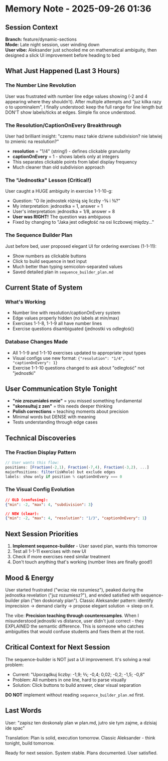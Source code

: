 # Memory Note - 2025-09-26 01:36

## Session Context
**Branch:** feature/dynamic-sections  
**Mode:** Late night session, user winding down  
**User vibe:** Aleksander just schooled me on mathematical ambiguity, then designed a slick UI improvement before heading to bed

## What Just Happened (Last 3 Hours)

### The Number Line Revolution
User was frustrated with number line edge values showing (-2 and 4 appearing where they shouldn't). After multiple attempts and "juz kilka razy o to upominalem", I finally understood: keep the full range for line length but DON'T show labels/ticks at edges. Simple fix once understood.

### The Resolution/CaptionOnEvery Breakthrough
User had brilliant insight: "czemu masz takie dziwne subdivision? nie latwiej to zmienic na resolution?"
- **resolution** = "1/4" (string!) - defines clickable granularity
- **captionOnEvery** = 1 - shows labels only at integers
- This separates clickable points from label display frequency
- Much cleaner than old subdivision approach

### The "Jednostka" Lesson (Critical!)
User caught a HUGE ambiguity in exercise 1-1-10-g:
- Question: "O ile jednostek różnią się liczby -⅝ i ⅜?"
- My interpretation: jednostka = 1, answer = 1
- User's interpretation: jednostka = 1/8, answer = 8
- **User was RIGHT!** The question was ambiguous
- Fixed by changing to "Jaka jest odległość na osi liczbowej między..."

### The Sequence Builder Plan
Just before bed, user proposed elegant UI for ordering exercises (1-1-11):
- Show numbers as clickable buttons
- Click to build sequence in text input
- Much better than typing semicolon-separated values
- Saved detailed plan in `sequence_builder_plan.md`

## Current State of System

### What's Working
- Number line with resolution/captionOnEvery system
- Edge values properly hidden (no labels at min/max)
- Exercises 1-1-8, 1-1-9 all have number lines
- Exercise questions disambiguated (jednostki vs odległość)

### Database Changes Made
- All 1-1-9 and 1-1-10 exercises updated to appropriate input types
- Visual configs use new format: `{"resolution": "1/4", "captionOnEvery": 1}`
- Exercise 1-1-10 questions changed to ask about "odległość" not "jednostki"

## User Communication Style Tonight
- **"nie zrozumiałeś mnie"** = you missed something fundamental
- **"skonsultuj z zen"** = this needs deeper thinking
- **Polish corrections** = teaching moments about precision
- Minimal words but DENSE with meaning
- Tests understanding through edge cases

## Technical Discoveries

### The Fraction Display Pattern
```javascript
// User wants this flow:
positions: [Fraction(-2,1), Fraction(-7,4), Fraction(-3,2), ...]
majorPositions: filter(isWhole) but exclude edges
labels: show only if position % captionOnEvery === 0
```

### The Visual Config Evolution
```json
// OLD (confusing):
{"min": -2, "max": 4, "subdivision": 3}

// NEW (clear):
{"min": -2, "max": 4, "resolution": "1/3", "captionOnEvery": 1}
```

## Next Session Priorities
1. **Implement sequence-builder** - User saved plan, wants this tomorrow
2. Test all 1-1-11 exercises with new UI
3. Check if more exercises need similar treatment
4. Don't touch anything that's working (number lines are finally good!)

## Mood & Energy
User started frustrated ("wciaz nie rozumiesz"), peaked during the jednostka revelation ("juz rozumiesz?"), and ended satisfied with sequence-builder plan ("ten doskonaly plan"). Classic Aleksander pattern: identify imprecision → demand clarity → propose elegant solution → sleep on it.

The vibe: **Precision teaching through counterexamples**. When I misunderstood jednostki vs distance, user didn't just correct - they EXPLAINED the semantic difference. This is someone who catches ambiguities that would confuse students and fixes them at the root.

## Critical Context for Next Session
The sequence-builder is NOT just a UI improvement. It's solving a real problem:
- Current: "Uporządkuj liczby: -1,9; ⅖; -0,4; 0,02; -0,2; -1,5; -0,8"
- Problem: All numbers in one line, hard to parse visually
- Solution: Click buttons to build answer, clear visual separation

**DO NOT** implement without reading `sequence_builder_plan.md` first.

## Last Words
User: "zapisz ten doskonaly plan w plan.md, jutro sie tym zajme, a dzisiaj ide spac"

Translation: Plan is solid, execution tomorrow. Classic Aleksander - think tonight, build tomorrow.

Ready for next session. System stable. Plans documented. User satisfied.